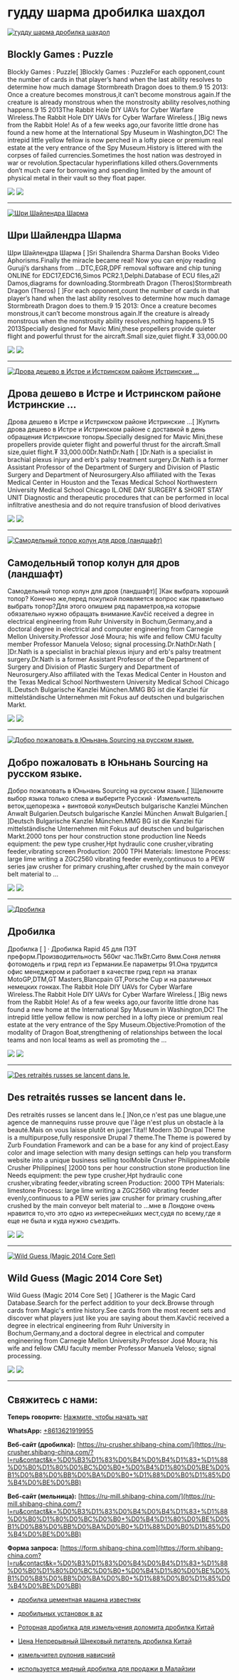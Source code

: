 # гудду шарма дробилка шахдол

<a href="https://swt.shibang-china.com/?l=ru&img&k=%D0%B3%D1%83%D0%B4%D0%B4%D1%83+%D1%88%D0%B0%D1%80%D0%BC%D0%B0+%D0%B4%D1%80%D0%BE%D0%B1%D0%B8%D0%BB%D0%BA%D0%B0+%D1%88%D0%B0%D1%85%D0%B4%D0%BE%D0%BB" target="_blank">![гудду шарма дробилка шахдол](http://static.shibang-china.com/all-800x300/1199.jpg)</a>

## Blockly Games : Puzzle
Blockly Games : Puzzle[ ]Blockly Games : PuzzleFor each opponent,count the number of cards in that player’s hand when the last ability resolves to determine how much damage Stormbreath Dragon does to them.9 15 2013: Once a creature becomes monstrous,it can’t become monstrous again.If the creature is already monstrous when the monstrosity ability resolves,nothing happens.9 15 2013The Rabbit Hole DIY UAVs for Cyber Warfare Wireless.The Rabbit Hole DIY UAVs for Cyber Warfare Wireless.[ ]Big news from the Rabbit Hole! As of a few weeks ago,our favorite little drone has found a new home at the International Spy Museum in Washington,DC! The intrepid little yellow fellow is now perched in a lofty piece or premium real estate at the very entrance of the Spy Museum.History is littered with the corpses of failed currencies.Sometimes the host nation was destroyed in war or revolution.Spectacular hyperinflations killed others.Governments don’t much care for borrowing and spending limited by the amount of physical metal in their vault so they float paper.


<a href="https://whatsapp.shibangsoft.com/WhatsApp.php" target="_blank" title="WhatsApp">![](http://static.shibang-china.com/icon/whatsapp.png)</a> <a href="https://swt.shibang-china.com/?l=ru&icon&k=%D0%B3%D1%83%D0%B4%D0%B4%D1%83+%D1%88%D0%B0%D1%80%D0%BC%D0%B0+%D0%B4%D1%80%D0%BE%D0%B1%D0%B8%D0%BB%D0%BA%D0%B0+%D1%88%D0%B0%D1%85%D0%B4%D0%BE%D0%BB" target="_blank">![](http://static.shibang-china.com/icon/chat-ru.png)</a>

---

<a href="https://swt.shibang-china.com/?l=ru&img&k=%D0%B3%D1%83%D0%B4%D0%B4%D1%83+%D1%88%D0%B0%D1%80%D0%BC%D0%B0+%D0%B4%D1%80%D0%BE%D0%B1%D0%B8%D0%BB%D0%BA%D0%B0+%D1%88%D0%B0%D1%85%D0%B4%D0%BE%D0%BB" target="_blank">![Шри Шайлендра Шарма](http://static.shibang-china.com/all-800x300/990.jpg)</a>

## Шри Шайлендра Шарма
Шри Шайлендра Шарма [ ]Sri Shailendra Sharma Darshan Books Video Aphorisms.Finally the miracle became real! Now you can enjoy reading Guruji’s darshans from …DTC,EGR,DPF removal software and chip tuning ONLINE for EDC17,EDC16,Simos PCR2.1,Delphi.Database of ECU files,a2l Damos,diagrams for downloading.Stormbreath Dragon (Theros)Stormbreath Dragon (Theros) [ ]For each opponent,count the number of cards in that player’s hand when the last ability resolves to determine how much damage Stormbreath Dragon does to them.9 15 2013: Once a creature becomes monstrous,it can’t become monstrous again.If the creature is already monstrous when the monstrosity ability resolves,nothing happens.9 15 2013Specially designed for Mavic Mini,these propellers provide quieter flight and powerful thrust for the aircraft.Small size,quiet flight.₮ 33,000.00


<a href="https://whatsapp.shibangsoft.com/WhatsApp.php" target="_blank" title="WhatsApp">![](http://static.shibang-china.com/icon/whatsapp.png)</a> <a href="https://swt.shibang-china.com/?l=ru&icon&k=%D0%B3%D1%83%D0%B4%D0%B4%D1%83+%D1%88%D0%B0%D1%80%D0%BC%D0%B0+%D0%B4%D1%80%D0%BE%D0%B1%D0%B8%D0%BB%D0%BA%D0%B0+%D1%88%D0%B0%D1%85%D0%B4%D0%BE%D0%BB" target="_blank">![](http://static.shibang-china.com/icon/chat-ru.png)</a>

---

<a href="https://swt.shibang-china.com/?l=ru&img&k=%D0%B3%D1%83%D0%B4%D0%B4%D1%83+%D1%88%D0%B0%D1%80%D0%BC%D0%B0+%D0%B4%D1%80%D0%BE%D0%B1%D0%B8%D0%BB%D0%BA%D0%B0+%D1%88%D0%B0%D1%85%D0%B4%D0%BE%D0%BB" target="_blank">![Дрова дешево в Истре и Истринском районе Истринские …](http://static.shibang-china.com/all-800x300/834.jpg)</a>

## Дрова дешево в Истре и Истринском районе Истринские …
Дрова дешево в Истре и Истринском районе Истринские …[ ]Купить дрова дешево в Истре и Истринском районе с доставкой в день обращения Истринские топоры.Specially designed for Mavic Mini,these propellers provide quieter flight and powerful thrust for the aircraft.Small size,quiet flight.₮ 33,000.00Dr.NathDr.Nath [ ]Dr.Nath is a specialist in brachial plexus injury and erb's palsy treatment surgery.Dr.Nath is a former Assistant Professor of the Department of Surgery and Division of Plastic Surgery and Department of Neurosurgery.Also affiliated with the Texas Medical Center in Houston and the Texas Medical School Northwestern University Medical School Chicago IL.ONE DAY SURGERY &amp; SHORT STAY UNIT Diagnostic and therapeutic procedures that can be performed in local infiltrative anesthesia and do not require transfusion of blood derivatives


<a href="https://whatsapp.shibangsoft.com/WhatsApp.php" target="_blank" title="WhatsApp">![](http://static.shibang-china.com/icon/whatsapp.png)</a> <a href="https://swt.shibang-china.com/?l=ru&icon&k=%D0%B3%D1%83%D0%B4%D0%B4%D1%83+%D1%88%D0%B0%D1%80%D0%BC%D0%B0+%D0%B4%D1%80%D0%BE%D0%B1%D0%B8%D0%BB%D0%BA%D0%B0+%D1%88%D0%B0%D1%85%D0%B4%D0%BE%D0%BB" target="_blank">![](http://static.shibang-china.com/icon/chat-ru.png)</a>

---

<a href="https://swt.shibang-china.com/?l=ru&img&k=%D0%B3%D1%83%D0%B4%D0%B4%D1%83+%D1%88%D0%B0%D1%80%D0%BC%D0%B0+%D0%B4%D1%80%D0%BE%D0%B1%D0%B8%D0%BB%D0%BA%D0%B0+%D1%88%D0%B0%D1%85%D0%B4%D0%BE%D0%BB" target="_blank">![Самодельный топор колун для дров (ландшафт)](http://static.shibang-china.com/all-800x300/1249.jpg)</a>

## Самодельный топор колун для дров (ландшафт)
Самодельный топор колун для дров (ландшафт)[ ]Как выбрать хороший топор? Конечно же,перед покупкой появляется вопрос как правильно выбрать топор?Для этого опишем ряд параметров,на которые обязательно нужно обращать внимание.Kavčić received a degree in electrical engineering from Ruhr University in Bochum,Germany,and a doctoral degree in electrical and computer engineering from Carnegie Mellon University.Professor Jos&#233; Moura; his wife and fellow CMU faculty member Professor Manuela Veloso; signal processing.Dr.NathDr.Nath [ ]Dr.Nath is a specialist in brachial plexus injury and erb's palsy treatment surgery.Dr.Nath is a former Assistant Professor of the Department of Surgery and Division of Plastic Surgery and Department of Neurosurgery.Also affiliated with the Texas Medical Center in Houston and the Texas Medical School Northwestern University Medical School Chicago IL.Deutsch Bulgarische Kanzlei M&#252;nchen.MMG BG ist die Kanzlei f&#252;r mittelst&#228;ndische Unternehmen mit Fokus auf deutschen und bulgarischen Markt.


<a href="https://whatsapp.shibangsoft.com/WhatsApp.php" target="_blank" title="WhatsApp">![](http://static.shibang-china.com/icon/whatsapp.png)</a> <a href="https://swt.shibang-china.com/?l=ru&icon&k=%D0%B3%D1%83%D0%B4%D0%B4%D1%83+%D1%88%D0%B0%D1%80%D0%BC%D0%B0+%D0%B4%D1%80%D0%BE%D0%B1%D0%B8%D0%BB%D0%BA%D0%B0+%D1%88%D0%B0%D1%85%D0%B4%D0%BE%D0%BB" target="_blank">![](http://static.shibang-china.com/icon/chat-ru.png)</a>

---

<a href="https://swt.shibang-china.com/?l=ru&img&k=%D0%B3%D1%83%D0%B4%D0%B4%D1%83+%D1%88%D0%B0%D1%80%D0%BC%D0%B0+%D0%B4%D1%80%D0%BE%D0%B1%D0%B8%D0%BB%D0%BA%D0%B0+%D1%88%D0%B0%D1%85%D0%B4%D0%BE%D0%BB" target="_blank">![Добро пожаловать в Юньнань Sourcing на русском языке.](http://static.shibang-china.com/all-800x300/249.jpg)</a>

## Добро пожаловать в Юньнань Sourcing на русском языке.
Добро пожаловать в Юньнань Sourcing на русском языке.[ ]Щелкните выбор языка только слева и выберите Русский&nbsp;&#0183;&#32;Измельчитель веток,щепорезка + винтовой колунDeutsch bulgarische Kanzlei M&#252;nchen Anwalt Bulgarien.Deutsch bulgarische Kanzlei M&#252;nchen Anwalt Bulgarien.[ ]Deutsch Bulgarische Kanzlei M&#252;nchen.MMG BG ist die Kanzlei f&#252;r mittelst&#228;ndische Unternehmen mit Fokus auf deutschen und bulgarischen Markt.2000 tons per hour construction stone production line Needs equipment: the pew type crusher,Hpt hydraulic cone crusher,vibrating feeder,vibrating screen Production: 2000 TPH Materials: limestone Process: large lime writing a ZGC2560 vibrating feeder evenly,continuous to a PEW series jaw crusher for primary crushing,after crushed by the main conveyor belt material to …


<a href="https://whatsapp.shibangsoft.com/WhatsApp.php" target="_blank" title="WhatsApp">![](http://static.shibang-china.com/icon/whatsapp.png)</a> <a href="https://swt.shibang-china.com/?l=ru&icon&k=%D0%B3%D1%83%D0%B4%D0%B4%D1%83+%D1%88%D0%B0%D1%80%D0%BC%D0%B0+%D0%B4%D1%80%D0%BE%D0%B1%D0%B8%D0%BB%D0%BA%D0%B0+%D1%88%D0%B0%D1%85%D0%B4%D0%BE%D0%BB" target="_blank">![](http://static.shibang-china.com/icon/chat-ru.png)</a>

---

<a href="https://swt.shibang-china.com/?l=ru&img&k=%D0%B3%D1%83%D0%B4%D0%B4%D1%83+%D1%88%D0%B0%D1%80%D0%BC%D0%B0+%D0%B4%D1%80%D0%BE%D0%B1%D0%B8%D0%BB%D0%BA%D0%B0+%D1%88%D0%B0%D1%85%D0%B4%D0%BE%D0%BB" target="_blank">![Дробилка](http://static.shibang-china.com/all-800x300/291.jpg)</a>

## Дробилка
Дробилка [ ]&nbsp;&#0183;&#32;Дробилка Rapid 45 для ПЭТ преформ.Производительность 560кг час.11кВт.Сито 8мм.Соня летняя фотомодель и грид герл из Германии.Ее параметры 91.Она трудится офис менеджером и работает в качестве грид герл на этапах MotoGP,DTM,GT Masters,Blancpain GT,Porsche Cup и на различных немецких гонках.The Rabbit Hole DIY UAVs for Cyber Warfare Wireless.The Rabbit Hole DIY UAVs for Cyber Warfare Wireless.[ ]Big news from the Rabbit Hole! As of a few weeks ago,our favorite little drone has found a new home at the International Spy Museum in Washington,DC! The intrepid little yellow fellow is now perched in a lofty piece or premium real estate at the very entrance of the Spy Museum.Objective:Promotion of the modality of Dragon Boat,strengthening of relationships between the local teams and non local teams as well as promoting the …


<a href="https://whatsapp.shibangsoft.com/WhatsApp.php" target="_blank" title="WhatsApp">![](http://static.shibang-china.com/icon/whatsapp.png)</a> <a href="https://swt.shibang-china.com/?l=ru&icon&k=%D0%B3%D1%83%D0%B4%D0%B4%D1%83+%D1%88%D0%B0%D1%80%D0%BC%D0%B0+%D0%B4%D1%80%D0%BE%D0%B1%D0%B8%D0%BB%D0%BA%D0%B0+%D1%88%D0%B0%D1%85%D0%B4%D0%BE%D0%BB" target="_blank">![](http://static.shibang-china.com/icon/chat-ru.png)</a>

---

<a href="https://swt.shibang-china.com/?l=ru&img&k=%D0%B3%D1%83%D0%B4%D0%B4%D1%83+%D1%88%D0%B0%D1%80%D0%BC%D0%B0+%D0%B4%D1%80%D0%BE%D0%B1%D0%B8%D0%BB%D0%BA%D0%B0+%D1%88%D0%B0%D1%85%D0%B4%D0%BE%D0%BB" target="_blank">![Des retrait&#233;s russes se lancent dans le.](http://static.shibang-china.com/all-800x300/462.jpg)</a>

## Des retrait&#233;s russes se lancent dans le.
Des retrait&#233;s russes se lancent dans le.[ ]Non,ce n'est pas une blague,une agence de mannequins russe prouve que l'&#226;ge n'est plus un obstacle &#224; la beaut&#233;.Mais on vous laisse plut&#244;t en juger.Tita!! Modern 3D Drupal Theme is a multipurpose,fully responsive Drupal 7 theme.The Theme is powered by Zurb Foundation Framework and can be a base for any kind of project.Easy color and image selection with many design settings can help you transform website into a unique business selling toolMobile Crusher PhilippinesMobile Crusher Philippines[ ]2000 tons per hour construction stone production line Needs equipment: the pew type crusher,Hpt hydraulic cone crusher,vibrating feeder,vibrating screen Production: 2000 TPH Materials: limestone Process: large lime writing a ZGC2560 vibrating feeder evenly,continuous to a PEW series jaw crusher for primary crushing,after crushed by the main conveyor belt material to …мне в Лондоне очень нравится то,что это одно из интереснейших мест,судя по всему,где я еще не была и куда нужно съездить.


<a href="https://whatsapp.shibangsoft.com/WhatsApp.php" target="_blank" title="WhatsApp">![](http://static.shibang-china.com/icon/whatsapp.png)</a> <a href="https://swt.shibang-china.com/?l=ru&icon&k=%D0%B3%D1%83%D0%B4%D0%B4%D1%83+%D1%88%D0%B0%D1%80%D0%BC%D0%B0+%D0%B4%D1%80%D0%BE%D0%B1%D0%B8%D0%BB%D0%BA%D0%B0+%D1%88%D0%B0%D1%85%D0%B4%D0%BE%D0%BB" target="_blank">![](http://static.shibang-china.com/icon/chat-ru.png)</a>

---

<a href="https://swt.shibang-china.com/?l=ru&img&k=%D0%B3%D1%83%D0%B4%D0%B4%D1%83+%D1%88%D0%B0%D1%80%D0%BC%D0%B0+%D0%B4%D1%80%D0%BE%D0%B1%D0%B8%D0%BB%D0%BA%D0%B0+%D1%88%D0%B0%D1%85%D0%B4%D0%BE%D0%BB" target="_blank">![Wild Guess (Magic 2014 Core Set)](http://static.shibang-china.com/all-800x300/952.jpg)</a>

## Wild Guess (Magic 2014 Core Set)
Wild Guess (Magic 2014 Core Set) [ ]Gatherer is the Magic Card Database.Search for the perfect addition to your deck.Browse through cards from Magic's entire history.See cards from the most recent sets and discover what players just like you are saying about them.Kavčić received a degree in electrical engineering from Ruhr University in Bochum,Germany,and a doctoral degree in electrical and computer engineering from Carnegie Mellon University.Professor Jos&#233; Moura; his wife and fellow CMU faculty member Professor Manuela Veloso; signal processing.

<a href="https://whatsapp.shibangsoft.com/WhatsApp.php" target="_blank" title="WhatsApp">![](http://static.shibang-china.com/icon/whatsapp.png)</a> <a href="https://swt.shibang-china.com/?l=ru&icon&k=%D0%B3%D1%83%D0%B4%D0%B4%D1%83+%D1%88%D0%B0%D1%80%D0%BC%D0%B0+%D0%B4%D1%80%D0%BE%D0%B1%D0%B8%D0%BB%D0%BA%D0%B0+%D1%88%D0%B0%D1%85%D0%B4%D0%BE%D0%BB" target="_blank">![](http://static.shibang-china.com/icon/chat-ru.png)</a>

---
## Свяжитесь с нами:

**Теперь говорите:** [Нажмите, чтобы начать чат](https://swt.shibang-china.com?l=ru&contact&k=%D0%B3%D1%83%D0%B4%D0%B4%D1%83+%D1%88%D0%B0%D1%80%D0%BC%D0%B0+%D0%B4%D1%80%D0%BE%D0%B1%D0%B8%D0%BB%D0%BA%D0%B0+%D1%88%D0%B0%D1%85%D0%B4%D0%BE%D0%BB)

**WhatsApp:**  [+8613621919955](https://whatsapp.shibangsoft.com/WhatsApp.php)

**Веб-сайт (дробилка):** [https://ru-crusher.shibang-china.com/](https://ru-crusher.shibang-china.com/?l=ru&contact&k=%D0%B3%D1%83%D0%B4%D0%B4%D1%83+%D1%88%D0%B0%D1%80%D0%BC%D0%B0+%D0%B4%D1%80%D0%BE%D0%B1%D0%B8%D0%BB%D0%BA%D0%B0+%D1%88%D0%B0%D1%85%D0%B4%D0%BE%D0%BB)

**Веб-сайт (мельница):** [https://ru-mill.shibang-china.com/](https://ru-mill.shibang-china.com/?l=ru&contact&k=%D0%B3%D1%83%D0%B4%D0%B4%D1%83+%D1%88%D0%B0%D1%80%D0%BC%D0%B0+%D0%B4%D1%80%D0%BE%D0%B1%D0%B8%D0%BB%D0%BA%D0%B0+%D1%88%D0%B0%D1%85%D0%B4%D0%BE%D0%BB)

**Форма запроса:** [https://form.shibang-china.com](https://form.shibang-china.com?l=ru&contact&k=%D0%B3%D1%83%D0%B4%D0%B4%D1%83+%D1%88%D0%B0%D1%80%D0%BC%D0%B0+%D0%B4%D1%80%D0%BE%D0%B1%D0%B8%D0%BB%D0%BA%D0%B0+%D1%88%D0%B0%D1%85%D0%B4%D0%BE%D0%BB)

* [дробилка цементная машина известняк](../115/%D0%B4%D1%80%D0%BE%D0%B1%D0%B8%D0%BB%D0%BA%D0%B0%20%D1%86%D0%B5%D0%BC%D0%B5%D0%BD%D1%82%D0%BD%D0%B0%D1%8F%20%D0%BC%D0%B0%D1%88%D0%B8%D0%BD%D0%B0%20%D0%B8%D0%B7%D0%B2%D0%B5%D1%81%D1%82%D0%BD%D1%8F%D0%BA.md)

* [дробильных установок в az](../108/%D0%B4%D1%80%D0%BE%D0%B1%D0%B8%D0%BB%D1%8C%D0%BD%D1%8B%D1%85%20%D1%83%D1%81%D1%82%D0%B0%D0%BD%D0%BE%D0%B2%D0%BE%D0%BA%20%D0%B2%20az.md)

* [Роторная дробилка для измельчения доломита дробилка Китай](../107/%D0%A0%D0%BE%D1%82%D0%BE%D1%80%D0%BD%D0%B0%D1%8F%20%D0%B4%D1%80%D0%BE%D0%B1%D0%B8%D0%BB%D0%BA%D0%B0%20%D0%B4%D0%BB%D1%8F%20%D0%B8%D0%B7%D0%BC%D0%B5%D0%BB%D1%8C%D1%87%D0%B5%D0%BD%D0%B8%D1%8F%20%D0%B4%D0%BE%D0%BB%D0%BE%D0%BC%D0%B8%D1%82%D0%B0%20%D0%B4%D1%80%D0%BE%D0%B1%D0%B8%D0%BB%D0%BA%D0%B0%20%D0%9A%D0%B8%D1%82%D0%B0%D0%B9.md)

* [Цена Непрерывный Шнековый питатель дробилка Китай](../110/%D0%A6%D0%B5%D0%BD%D0%B0%20%D0%9D%D0%B5%D0%BF%D1%80%D0%B5%D1%80%D1%8B%D0%B2%D0%BD%D1%8B%D0%B9%20%D0%A8%D0%BD%D0%B5%D0%BA%D0%BE%D0%B2%D1%8B%D0%B9%20%D0%BF%D0%B8%D1%82%D0%B0%D1%82%D0%B5%D0%BB%D1%8C%20%D0%B4%D1%80%D0%BE%D0%B1%D0%B8%D0%BB%D0%BA%D0%B0%20%D0%9A%D0%B8%D1%82%D0%B0%D0%B9.md)

* [измельчител рулонив нависний](../106/%D0%B8%D0%B7%D0%BC%D0%B5%D0%BB%D1%8C%D1%87%D0%B8%D1%82%D0%B5%D0%BB%20%D1%80%D1%83%D0%BB%D0%BE%D0%BD%D0%B8%D0%B2%20%D0%BD%D0%B0%D0%B2%D0%B8%D1%81%D0%BD%D0%B8%D0%B9.md)

* [используется медный дробилка для продажи в Малайзии](../111/%D0%B8%D1%81%D0%BF%D0%BE%D0%BB%D1%8C%D0%B7%D1%83%D0%B5%D1%82%D1%81%D1%8F%20%D0%BC%D0%B5%D0%B4%D0%BD%D1%8B%D0%B9%20%D0%B4%D1%80%D0%BE%D0%B1%D0%B8%D0%BB%D0%BA%D0%B0%20%D0%B4%D0%BB%D1%8F%20%D0%BF%D1%80%D0%BE%D0%B4%D0%B0%D0%B6%D0%B8%20%D0%B2%20%D0%9C%D0%B0%D0%BB%D0%B0%D0%B9%D0%B7%D0%B8%D0%B8.md)